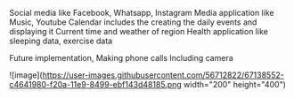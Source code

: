Social media like Facebook, Whatsapp, Instagram
Media application like Music, Youtube
Calendar includes the creating the daily events and displaying it
Current time and weather of region
Health application like sleeping data, exercise data

Future implementation,
Making phone calls
Including camera
 
![image](https://user-images.githubusercontent.com/56712822/67138552-c4641980-f20a-11e9-8499-ebf143d48185.png width="200" height="400")
